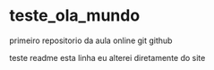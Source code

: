 # teste_ola_mundo
 primeiro repositorio da aula online git github

teste readme 
esta linha eu alterei diretamente do site

